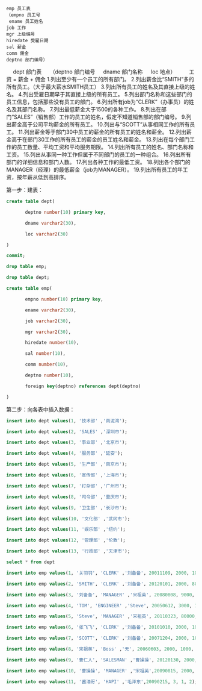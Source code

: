 	emp 员工表
	（empno 员工号
 	 ename 员工姓名
  	job 工作
  	mgr 上级编号
  	hiredate 受雇日期
  	sal 薪金
  	comm 佣金
  	deptno 部门编号）
　	dept 部门表
　	（deptno 部门编号
　	dname 部门名称
　	loc 地点）
　　	工资 = 薪金 + 佣金
1.列出至少有一个员工的所有部门。
2.列出薪金比“SMITH”多的所有员工。（大于最大薪水SMITH员工）
3.列出所有员工的姓名及其直接上级的姓名。
4.列出受雇日期早于其直接上级的所有员工。
5.列出部门名称和这些部门的员工信息，包括那些没有员工的部门。
6.列出所有job为“CLERK”（办事员）的姓名及其部门名称。
7.列出最低薪金大于1500的各种工作。
8.列出在部门“SALES”（销售部）工作的员工的姓名，假定不知道销售部的部门编号。
9.列出薪金高于公司平均薪金的所有员工。
10.列出与“SCOTT”从事相同工作的所有员工。
11.列出薪金等于部门30中员工的薪金的所有员工的姓名和薪金。
12.列出薪金高于在部门30工作的所有员工的薪金的员工姓名和薪金。
13.列出在每个部门工作的员工数量、平均工资和平均服务期限。
14.列出所有员工的姓名、部门名称和工资。
15.列出从事同一种工作但属于不同部门的员工的一种组合。
16.列出所有部门的详细信息和部门人数。
17.列出各种工作的最低工资。
18.列出各个部门的MANAGER（经理）的最低薪金（job为MANAGER）。
19.列出所有员工的年工资，按年薪从低到高排序。

第一步：建表：

```sql
create table dept(

       deptno number(10) primary key,

       dname varchar2(30),

       loc varchar2(30)

)

commit;

drop table emp;

drop table dept;

create table emp(

       empno number(10) primary key,

       ename varchar2(30),

       job varchar2(30),

       mgr varchar2(30),

       hiredate number(10),

       sal number(10),

       comm number(10),

       deptno number(10),

       foreign key(deptno) references dept(deptno)

)
```
第二步：向各表中插入数据：
```sql
insert into dept values(1, '技术部' ,'南泥湾');

insert into dept values(2, 'SALES' ,'深圳市');

insert into dept values(3, '事业部' ,'北京市');

insert into dept values(4, '服务部' ,'延安');

insert into dept values(5, '生产部' ,'南京市');

insert into dept values(6, '宣传部' ,'上海市');

insert into dept values(7, '打杂部' ,'广州市');

insert into dept values(8, '司令部' ,'重庆市');

insert into dept values(9, '卫生部' ,'长沙市');

insert into dept values(10, '文化部' ,'武冈市');

insert into dept values(11, '娱乐部' ,'纽约');

insert into dept values(12, '管理部' ,'伦敦');

insert into dept values(13, '行政部' ,'天津市');

select * from dept

insert into emp values(1, '关羽羽', 'CLERK' ,'刘备备', 20011109, 2000, 1000, 3);

insert into emp values(2, 'SMITH', 'CLERK' ,'刘备备', 20120101, 2000, 800, 6);

insert into emp values(3, '刘备备', 'MANAGER' ,'宋祖英', 20080808, 9000, 4000, 3);

insert into emp values(4, 'TOM', 'ENGINEER' ,'Steve', 20050612, 3000, 1000, 1);

insert into emp values(5, 'Steve', 'MANAGER' ,'宋祖英', 20110323, 80000, 9000, 1);

insert into emp values(6, '张飞飞', 'CLERK' ,'刘备备', 20101010, 2000, 1000, 3);

insert into emp values(7, 'SCOTT', 'CLERK' ,'刘备备', 20071204, 2000, 1000, 3);

insert into emp values(8, '宋祖英', 'Boss' ,'无', 20060603, 2000, 1000, 8);

insert into emp values(9, '曹仁人', 'SALESMAN' ,'曹操操', 20120130, 2000, 1000, 2);

insert into emp values(10, '曹操操', 'MANAGER' ,'宋祖英',20090815, 2000, 1000, 2);

insert into emp values(11, '酱油哥', 'HAPI' ,'毛泽东',20090215, 3, 1, 2);
```